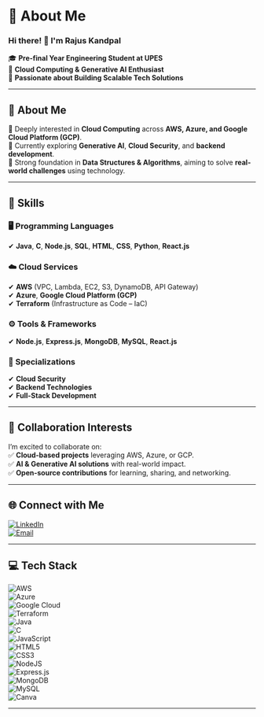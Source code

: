 # 💫 About Me  

### Hi there! 👋 I'm **Rajus Kandpal**  
🎓 **Pre-final Year Engineering Student at UPES**  
🚀 **Cloud Computing & Generative AI Enthusiast**  
🌟 **Passionate about Building Scalable Tech Solutions**  

---

## 👀 About Me  
🔹 Deeply interested in **Cloud Computing** across **AWS, Azure, and Google Cloud Platform (GCP)**.  
🔹 Currently exploring **Generative AI**, **Cloud Security**, and **backend development**.  
🔹 Strong foundation in **Data Structures & Algorithms**, aiming to solve **real-world challenges** using technology.  
 

---

## 🌱 Skills  

### 🖥️ Programming Languages  
✔ **Java**, **C**, **Node.js**, **SQL**, **HTML**, **CSS**, **Python**, **React.js**  

### ☁️ Cloud Services  
✔ **AWS** (VPC, Lambda, EC2, S3, DynamoDB, API Gateway)  
✔ **Azure**, **Google Cloud Platform (GCP)**  
✔ **Terraform** (Infrastructure as Code – IaC)  

### ⚙️ Tools & Frameworks  
✔ **Node.js**, **Express.js**, **MongoDB**, **MySQL**, **React.js**  

### 🔐 Specializations  
✔ **Cloud Security**  
✔ **Backend Technologies**  
✔ **Full-Stack Development**  

---

## 💞️ Collaboration Interests  
I’m excited to collaborate on:  
✅ **Cloud-based projects** leveraging AWS, Azure, or GCP.  
✅ **AI & Generative AI solutions** with real-world impact.  
✅ **Open-source contributions** for learning, sharing, and networking.  

---

## 🌐 Connect with Me  
[![LinkedIn](https://img.shields.io/badge/LinkedIn-%230077B5.svg?logo=linkedin&logoColor=white)](https://www.linkedin.com/in/rajuskandpal/)  
[![Email](https://img.shields.io/badge/Email-D14836?logo=gmail&logoColor=white)](mailto:rajuskandpal@gmail.com)  

---

## 💻 Tech Stack  

![AWS](https://img.shields.io/badge/AWS-%23FF9900.svg?style=flat-square&logo=amazon-aws&logoColor=white)  
![Azure](https://img.shields.io/badge/azure-%230072C6.svg?style=flat-square&logo=microsoftazure&logoColor=white)  
![Google Cloud](https://img.shields.io/badge/Google%20Cloud-%234285F4.svg?style=flat-square&logo=google-cloud&logoColor=white)  
![Terraform](https://img.shields.io/badge/Terraform-%235835CC.svg?style=flat-square&logo=terraform&logoColor=white)  
![Java](https://img.shields.io/badge/java-%23ED8B00.svg?style=flat-square&logo=openjdk&logoColor=white)  
![C](https://img.shields.io/badge/c-%2300599C.svg?style=flat-square&logo=c&logoColor=white)  
![JavaScript](https://img.shields.io/badge/javascript-%23323330.svg?style=flat-square&logo=javascript&logoColor=%23F7DF1E)  
![HTML5](https://img.shields.io/badge/html5-%23E34F26.svg?style=flat-square&logo=html5&logoColor=white)  
![CSS3](https://img.shields.io/badge/css3-%231572B6.svg?style=flat-square&logo=css3&logoColor=white)  
![NodeJS](https://img.shields.io/badge/node.js-6DA55F?style=flat-square&logo=node.js&logoColor=white)  
![Express.js](https://img.shields.io/badge/express.js-%23404d59.svg?style=flat-square&logo=express&logoColor=%2361DAFB)  
![MongoDB](https://img.shields.io/badge/MongoDB-%234ea94b.svg?style=flat-square&logo=mongodb&logoColor=white)  
![MySQL](https://img.shields.io/badge/mysql-4479A1.svg?style=flat-square&logo=mysql&logoColor=white)  
![Canva](https://img.shields.io/badge/Canva-%2300C4CC.svg?style=flat-square&logo=Canva&logoColor=white)  

---
